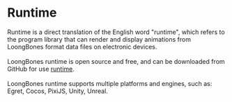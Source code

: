 # Runtime

Runtime is a direct translation of the English word "runtime", which refers to the program library that can render and display animations from LoongBones format data files on electronic devices.
<br>
<br>
LoongBones runtime is open source and free, and can be downloaded from GitHub for use [runtime](https://github.com/dragonbones).
<br>
<br>
LoongBones runtime supports multiple platforms and engines, such as: Egret, Cocos, PixiJS, Unity, Unreal.